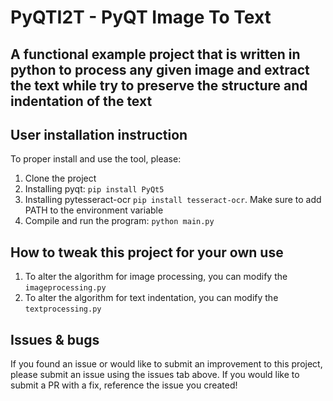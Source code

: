 # PyQTI2T - PyQT Image To Text

## A functional example project that is written in python to process any given image and extract the text while try to preserve the structure and indentation of the text


## User installation instruction 
To proper install and use the tool, please:
1. Clone the project
2. Installing pyqt: `pip install PyQt5`
3. Installing pytesseract-ocr `pip install tesseract-ocr`. Make sure to add PATH to the environment variable
4. Compile and run the program: `python main.py`

## How to tweak this project for your own use
1. To alter the algorithm for image processing, you can modify the `imageprocessing.py`
2. To alter the algorithm for text indentation, you can modify the `textprocessing.py`

## Issues & bugs
If you found an issue or would like to submit an improvement to this project, please submit an issue using the issues tab above. If you would like to submit a PR with a fix, reference the issue you created! 
